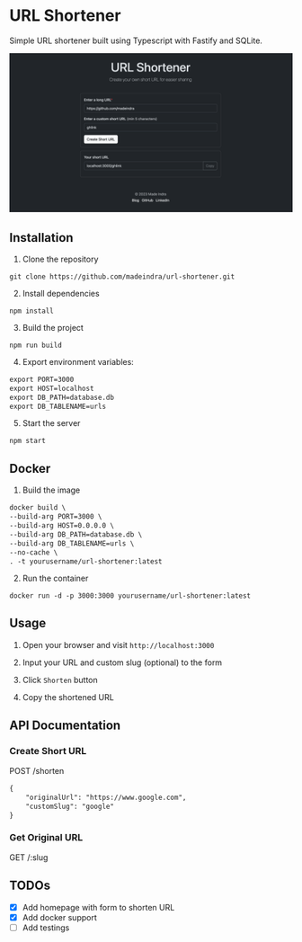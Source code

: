 # URL Shortener

Simple URL shortener built using Typescript with Fastify and SQLite.

![preview](https://raw.githubusercontent.com/madeindra/url-shortener/master/preview.png "preview")

## Installation

1. Clone the repository
```
git clone https://github.com/madeindra/url-shortener.git
```

2. Install dependencies
```
npm install
```

3. Build the project
```
npm run build
```

4. Export environment variables:
```
export PORT=3000
export HOST=localhost
export DB_PATH=database.db
export DB_TABLENAME=urls
```

5. Start the server 
```
npm start
```

## Docker

1. Build the image

```
docker build \
--build-arg PORT=3000 \
--build-arg HOST=0.0.0.0 \
--build-arg DB_PATH=database.db \
--build-arg DB_TABLENAME=urls \
--no-cache \
. -t yourusername/url-shortener:latest
```

2. Run the container

```
docker run -d -p 3000:3000 yourusername/url-shortener:latest
```

## Usage

1. Open your browser and visit `http://localhost:3000`

2. Input your URL and custom slug (optional) to the form

3. Click `Shorten` button

4. Copy the shortened URL

## API Documentation

### Create Short URL

POST /shorten

```
{
    "originalUrl": "https://www.google.com",
    "customSlug": "google"
}
```

### Get Original URL

GET /:slug

## TODOs
- [X] Add homepage with form to shorten URL
- [X] Add docker support
- [ ] Add testings